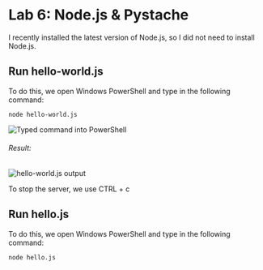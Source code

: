 # Lab 6: Node.js & Pystache
I recently installed the latest version of Node.js, so I did not need to install Node.js.
## Run hello-world.js
To do this, we open Windows PowerShell and type in the following command:
```
node hello-world.js
```
![Typed command into PowerShell](https://user-images.githubusercontent.com/94701716/223162260-4bb4e725-0582-4b1e-99ff-ec626ab01686.png)

###### Result:

![hello-world.js output](https://user-images.githubusercontent.com/94701716/223162397-15d8cc89-908a-4b6c-9002-332c90793a92.png)

To stop the server, we use CTRL + c

## Run hello.js
To do this, we open Windows PowerShell and type in the following command:
```
node hello.js
```
